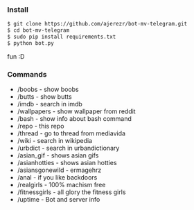 ### Install
```sh
$ git clone https://github.com/ajerezr/bot-mv-telegram.git
$ cd bot-mv-telegram
$ sudo pip install requirements.txt
$ python bot.py
```
fun :D

### Commands
* /boobs - show boobs
* /butts - show butts
* /imdb - search in imdb
* /wallpapers - show wallpaper from reddit
* /bash <command> - show info about bash command
* /repo - this repo
* /thread - go to thread from mediavida
* /wiki - search in wikipedia
* /urbdict - search in urbandictionary
* /asian_gif - shows asian gifs
* /asianhotties - shows asian hotties
* /asiansgonewild - ermagehrz
* /anal - if you like backdoors
* /realgirls - 100% machism free
* /fitnessgirls - all glory the fitness girls
* /uptime - Bot and server info